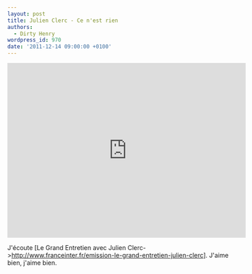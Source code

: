 ```yaml
---
layout: post
title: Julien Clerc - Ce n'est rien
authors:
  - Dirty Henry
wordpress_id: 970
date: '2011-12-14 09:00:00 +0100'
---
```

<iframe width="540" height="396" src="http://www.youtube.com/embed/ihTpfj_wh7k" frameborder="0" allowfullscreen></iframe>

J'écoute [Le Grand Entretien avec Julien Clerc->http://www.franceinter.fr/emission-le-grand-entretien-julien-clerc]. J'aime bien, j'aime bien.
